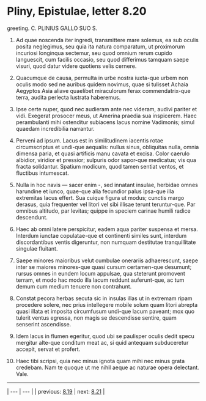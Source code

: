 # Pliny, Epistulae, letter 8.20

greeting. C. PLINIUS GALLO SUO S.



1. Ad quae noscenda iter ingredi, transmittere mare solemus, ea sub oculis posita neglegimus, seu quia ita natura comparatum, ut proximorum incuriosi longinqua sectemur, seu quod omnium rerum cupido languescit, cum facilis occasio, seu quod differimus tamquam saepe visuri, quod datur videre quotiens velis cernere.



2. Quacumque de causa, permulta in urbe nostra iuxta-que urbem non oculis modo sed ne auribus quidem novimus, quae si tulisset Achaia Aegyptos Asia aliave quaelibet miraculorum ferax commendatrix-que terra, audita perlecta lustrata haberemus.



3. Ipse certe nuper, quod nec audieram ante nec videram, audivi pariter et vidi. Exegerat prosocer meus, ut Amerina praedia sua inspicerem. Haec perambulanti mihi ostenditur subiacens lacus nomine Vadimonis; simul quaedam incredibilia narrantur.



4. Perveni ad ipsum. Lacus est in similitudinem iacentis rotae circumscriptus et undi-que aequalis: nullus sinus, obliquitas nulla, omnia dimensa paria, et quasi artificis manu cavata et excisa. Color caerulo albidior, viridior et pressior; sulpuris odor sapor-que medicatus; vis qua fracta solidantur. Spatium modicum, quod tamen sentiat ventos, et fluctibus intumescat.



5. Nulla in hoc navis — sacer enim -, sed innatant insulae, herbidae omnes harundine et iunco, quae-que alia fecundior palus ipsa-que illa extremitas lacus effert. Sua cuique figura ut modus; cunctis margo derasus, quia frequenter vel litori vel sibi illisae terunt teruntur-que. Par omnibus altitudo, par levitas; quippe in speciem carinae humili radice descendunt.



6. Haec ab omni latere perspicitur, eadem aqua pariter suspensa et mersa. Interdum iunctae copulatae-que et continenti similes sunt, interdum discordantibus ventis digeruntur, non numquam destitutae tranquillitate singulae fluitant.



7. Saepe minores maioribus velut cumbulae onerariis adhaerescunt, saepe inter se maiores minores-que quasi cursum certamen-que desumunt; rursus omnes in eundem locum appulsae, qua steterunt promovent terram, et modo hac modo illa lacum reddunt auferunt-que, ac tum demum cum medium tenuere non contrahunt.



8. Constat pecora herbas secuta sic in insulas illas ut in extremam ripam procedere solere, nec prius intellegere mobile solum quam litori abrepta quasi illata et imposita circumfusum undi-que lacum paveant; mox quo tulerit ventus egressa, non magis se descendisse sentire, quam senserint ascendisse.



9. Idem lacus in flumen egeritur, quod ubi se paulisper oculis dedit specu mergitur alte-que conditum meat ac, si quid antequam subduceretur accepit, servat et profert.



10. Haec tibi scripsi, quia nec minus ignota quam mihi nec minus grata credebam. Nam te quoque ut me nihil aeque ac naturae opera delectant. Vale.



---

| --- | --- |
| previous: [8.19](../8.19/) | next: [8.21](../8.21/) |